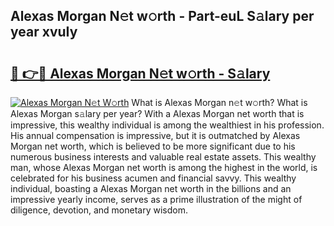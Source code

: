 ## Alexas Morgan N𝚎t w𝚘rth - Part-euL S𝚊lary per year xvuIy

# <h2><a href="http://gc1ksac.nevu.top/?p=Alexas+Morgan">🔗 👉🔴 Alexas Morgan N𝚎t w𝚘rth - S𝚊lary</a></h2>

[![Alexas Morgan N𝚎t W𝚘rth](https://i.imgur.com/Oavwk0R.jpeg)](http://gc1ksac.nevu.top/?p=Alexas+Morgan)
What is Alexas Morgan n𝚎t w𝚘rth? What is Alexas Morgan s𝚊lary per year?
With a Alexas Morgan net worth that is impressive, this wealthy individual is among the wealthiest in his profession. His annual compensation is impressive, but it is outmatched by Alexas Morgan net worth, which is believed to be more significant due to his numerous business interests and valuable real estate assets. This wealthy man, whose Alexas Morgan net worth is among the highest in the world, is celebrated for his business acumen and financial savvy. This wealthy individual, boasting a Alexas Morgan net worth in the billions and an impressive yearly income, serves as a prime illustration of the might of diligence, devotion, and monetary wisdom.

